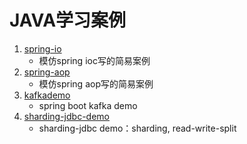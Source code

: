 # JAVA学习案例

1. [spring-io](spring-ioc)
    * 模仿spring ioc写的简易案例
2. [spring-aop](spring-aop)
    * 模仿spring aop写的简易案例
3. [kafkademo](kafkademo)
    * spring boot kafka demo
4. [sharding-jdbc-demo](sharding-jdbc-demo)
    * sharding-jdbc demo：sharding, read-write-split
